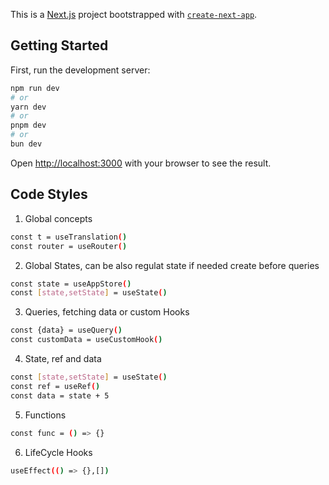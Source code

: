 This is a [Next.js](https://nextjs.org) project bootstrapped with [`create-next-app`](https://nextjs.org/docs/app/api-reference/cli/create-next-app).

## Getting Started

First, run the development server:

```bash
npm run dev
# or
yarn dev
# or
pnpm dev
# or
bun dev
```

Open [http://localhost:3000](http://localhost:3000) with your browser to see the result.

## Code Styles

1. Global concepts

```bash
const t = useTranslation()
const router = useRouter()
```

2. Global States, can be also regulat state if needed create before queries

```bash
const state = useAppStore()
const [state,setState] = useState()
```

3. Queries, fetching data or custom Hooks

```bash
const {data} = useQuery()
const customData = useCustomHook()
```

4. State, ref and data

```bash
const [state,setState] = useState()
const ref = useRef()
const data = state + 5
```

5. Functions 

```bash
const func = () => {}
```

6. LifeCycle Hooks

```bash
useEffect(() => {},[])
```
